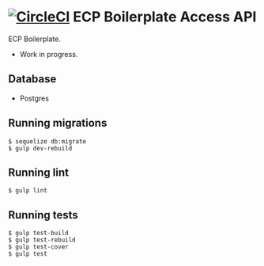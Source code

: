 [![CircleCI](https://circleci.com/gh/EastCoastProduct/api-skeleton.svg?style=svg)](https://circleci.com/gh/EastCoastProduct/api-skeleton)
ECP Boilerplate Access API
========================
ECP Boilerplate.
* Work in progress.

Database
-------------------
* Postgres

Running migrations
------------------
```shell
$ sequelize db:migrate
$ gulp dev-rebuild
```

Running lint
------------
```shell
$ gulp lint
```

Running tests
------------
```shell
$ gulp test-build
$ gulp test-rebuild
$ gulp test-cover
$ gulp test

```
